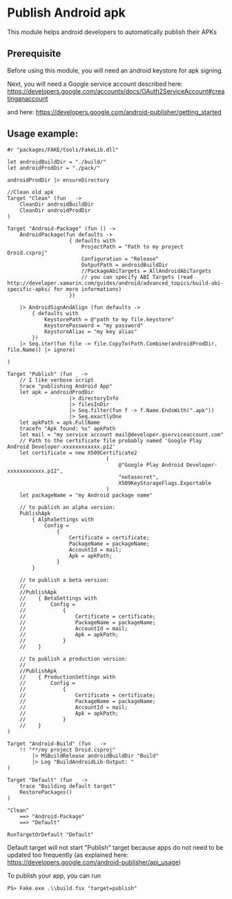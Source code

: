 # Publish Android apk

This module helps android developers to automatically publish their APKs

## Prerequisite

Before using this module, you will need an android keystore for apk signing.

Next, you will need a Google service account described here: 
https://developers.google.com/accounts/docs/OAuth2ServiceAccount#creatinganaccount

and here: 
https://developers.google.com/android-publisher/getting_started


## Usage example:

    #r "packages/FAKE/tools/FakeLib.dll"

    let androidBuildDir = "./build/"
    let androidProdDir = "./pack/"

    androidProdDir |> ensureDirectory

    //Clean old apk
    Target "Clean" (fun _ ->
        CleanDir androidBuildDir
        CleanDir androidProdDir
    )

    Target "Android-Package" (fun () ->
        AndroidPackage(fun defaults ->
                        { defaults with 
                            ProjectPath = "Path to my project Droid.csproj"
                            Configuration = "Release"
                            OutputPath = androidBuildDir
							//PackageAbiTargets = AllAndroidAbiTargets
							// you can specify ABI Targets (read http://developer.xamarin.com/guides/android/advanced_topics/build-abi-specific-apks/ for more informations)
                        })

        |> AndroidSignAndAlign (fun defaults ->
            { defaults with 
                KeystorePath = @"path to my file.keystore"
                KeystorePassword = "my password"
                KeystoreAlias = "my key alias"
            })
        |> Seq.iter(fun file -> file.CopyTo(Path.Combine(androidProdDir, file.Name)) |> ignore)

    )

    Target "Publish" (fun _ -> 
        // I like verbose script
        trace "publishing Android App"
        let apk = androidProdDir 
                        |> directoryInfo 
                        |> filesInDir 
                        |> Seq.filter(fun f -> f.Name.EndsWith(".apk"))
                        |> Seq.exactlyOne
        let apkPath = apk.FullName
        tracefn "Apk found: %s" apkPath
        let mail = "my service account mail@developer.gserviceaccount.com"
        // Path to the certificate file probably named 'Google Play Android Developer-xxxxxxxxxxxx.p12'
        let certificate = new X509Certificate2
                                    (
                                        @"Google Play Android Developer-xxxxxxxxxxxx.p12",
                                        "notasecret",
                                        X509KeyStorageFlags.Exportable
                                    )
        let packageName = "my Android package name"

        // to publish an alpha version: 
        PublishApk 
            { AlphaSettings with 
                Config = 
                    { 
                        Certificate = certificate;
                        PackageName = packageName;
                        AccountId = mail;
                        Apk = apkPath; 
                    }
            }

        // to publish a beta version: 
        //
        //PublishApk 
        //    { BetaSettings with 
        //        Config = 
        //            { 
        //                Certificate = certificate;
        //                PackageName = packageName;
        //                AccountId = mail;
        //                Apk = apkPath; 
        //            }
        //    }
        
        // to publish a production version: 
        //
        //PublishApk 
        //    { ProductionSettings with 
        //        Config = 
        //            { 
        //                Certificate = certificate;
        //                PackageName = packageName;
        //                AccountId = mail;
        //                Apk = apkPath; 
        //            }
        //    }
    )

    Target "Android-Build" (fun _ ->
        !! "**/my project Droid.csproj"
            |> MSBuildRelease androidBuildDir "Build"
            |> Log "BuildAndroidLib-Output: "
    )

    Target "Default" (fun _ ->
        trace "Building default target"
        RestorePackages()
    )

    "Clean"
        ==> "Android-Package"
        ==> "Default"

    RunTargetOrDefault "Default"

Default target will not start "Publish" target because apps do not need to be updated too frequently (as explained here: https://developers.google.com/android-publisher/api_usage)

To publish your app, you can run

    PS> Fake.exe .\\build.fsx "target=publish"

